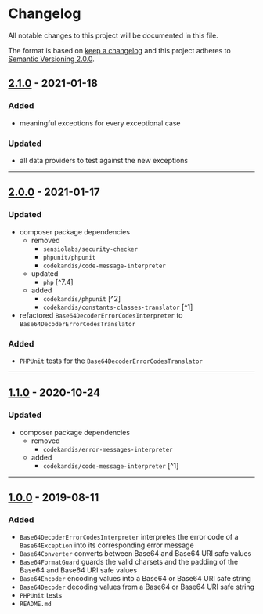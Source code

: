 # Changelog

All notable changes to this project will be documented in this file.

The format is based on [keep a changelog][xtlink-keep-a-changelog]
and this project adheres to [Semantic Versioning 2.0.0][xtlink-semantic-versioning].

## [2.1.0] - 2021-01-18

### Added

* meaningful exceptions for every exceptional case

### Updated

* all data providers to test against the new exceptions

[2.1.0]: https://github.com/codekandis/base64-codec/compare/2.0.0...2.1.0

---
## [2.0.0] - 2021-01-17

### Updated

* composer package dependencies
    * removed
        * `sensiolabs/security-checker`
        * `phpunit/phpunit`
        * `codekandis/code-message-interpreter`
    * updated
        * `php` [^7.4]
    * added
        * `codekandis/phpunit` [^2]
        * `codekandis/constants-classes-translator` [^1]
* refactored `Base64DecoderErrorCodesInterpreter` to `Base64DecoderErrorCodesTranslator`

### Added

* `PHPUnit` tests for the `Base64DecoderErrorCodesTranslator`

[2.0.0]: https://github.com/codekandis/base64-codec/compare/1.1.0...2.0.0

---
## [1.1.0] - 2020-10-24

### Updated

* composer package dependencies
    * removed
        * `codekandis/error-messages-interpreter`
    * added
        * `codekandis/code-message-interpreter` [^1]

[1.1.0]: https://github.com/codekandis/base64-codec/compare/1.0.0...1.1.0

---
## [1.0.0] - 2019-08-11

### Added

* `Base64DecoderErrorCodesInterpreter` interpretes the error code of a `Base64Exception` into its corresponding error message
* `Base64Converter` converts between Base64 and Base64 URI safe values
* `Base64FormatGuard` guards the valid charsets and the padding of the Base64 and Base64 URI safe values
* `Base64Encoder` encoding values into a Base64 or Base64 URI safe string
* `Base64Decoder` decoding values from a Base64 or Base64 URI safe string
* `PHPUnit` tests
* `README.md`

[1.0.0]: https://github.com/codekandis/base64-codec/tree/1.0.0



[xtlink-keep-a-changelog]: http://keepachangelog.com/en/1.0.0/
[xtlink-semantic-versioning]: http://semver.org/spec/v2.0.0.html
